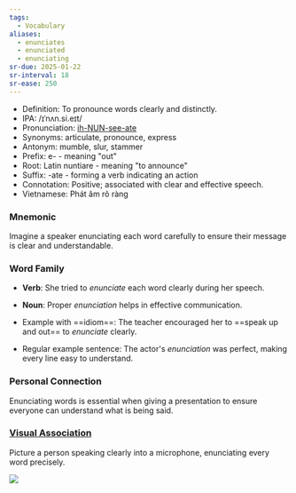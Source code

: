 ```yaml
---
tags:
  - Vocabulary
aliases:
  - enunciates
  - enunciated
  - enunciating
sr-due: 2025-01-22
sr-interval: 18
sr-ease: 250
---
```

- Definition: To pronounce words clearly and distinctly.
- IPA: /ɪˈnʌn.si.eɪt/
- Pronunciation: [ih-NUN-see-ate](https://www.google.com/search?q=how+to+pronounce+enunciate)
- Synonyms: articulate, pronounce, express
- Antonym: mumble, slur, stammer
- Prefix: e- - meaning "out"
- Root: Latin nuntiare - meaning "to announce"
- Suffix: -ate - forming a verb indicating an action
- Connotation: Positive; associated with clear and effective speech.
- Vietnamese: Phát âm rõ ràng

### Mnemonic

Imagine a speaker enunciating each word carefully to ensure their message is clear and understandable.

### Word Family

- **Verb**: She tried to *enunciate* each word clearly during her speech.
- **Noun**: Proper *enunciation* helps in effective communication.

- Example with ==idiom==: The teacher encouraged her to ==speak up and out== to *enunciate* clearly.
- Regular example sentence: The actor's *enunciation* was perfect, making every line easy to understand.

### Personal Connection

Enunciating words is essential when giving a presentation to ensure everyone can understand what is being said.

### [Visual Association](https://www.google.com/search?tbm=isch&q=enunciate)

Picture a person speaking clearly into a microphone, enunciating every word precisely.

![](https://encrypted-tbn0.gstatic.com/images?q=tbn:ANd9GcS_WCl6Q_2RXRFiwRKWqDVaJzX-qB8qN8fBaw&s)
